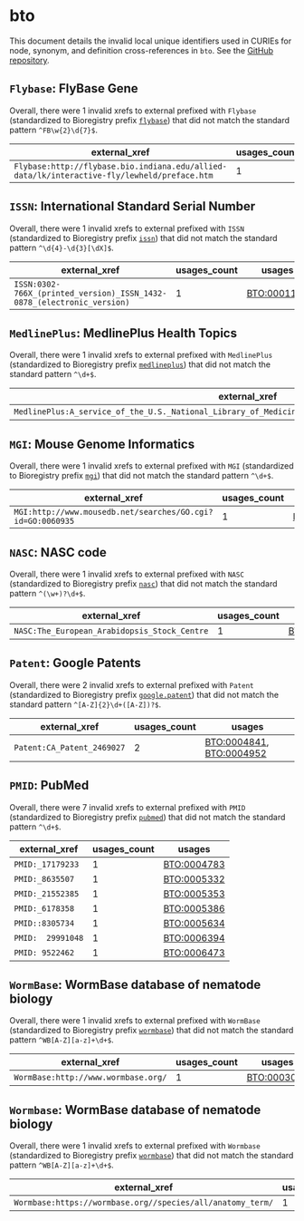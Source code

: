 # bto

This document details the invalid local unique identifiers used in CURIEs
for node, synonym, and definition cross-references in `bto`. See the [GitHub repository](https://github.com/BRENDA-Enzymes/BTO).


## `Flybase`: FlyBase Gene

Overall, there were 1 invalid
xrefs to external prefixed with `Flybase` (standardized to Bioregistry
prefix [`flybase`](https://bioregistry.io/flybase)) that
did not match the standard pattern `^FB\w{2}\d{7}$`.

| external_xref                                                                               |   usages_count | usages                                                    |
|---------------------------------------------------------------------------------------------|----------------|-----------------------------------------------------------|
| `Flybase:http://flybase.bio.indiana.edu/allied-data/lk/interactive-fly/lewheld/preface.htm` |              1 | [BTO:0001464](http://purl.obolibrary.org/obo/BTO_0001464) |

## `ISSN`: International Standard Serial Number

Overall, there were 1 invalid
xrefs to external prefixed with `ISSN` (standardized to Bioregistry
prefix [`issn`](https://bioregistry.io/issn)) that
did not match the standard pattern `^\d{4}-\d{3}[\dX]$`.

| external_xref                                                          |   usages_count | usages                                                    |
|------------------------------------------------------------------------|----------------|-----------------------------------------------------------|
| `ISSN:0302-766X_(printed_version)_ISSN_1432-0878_(electronic_version)` |              1 | [BTO:0001198](http://purl.obolibrary.org/obo/BTO_0001198) |

## `MedlinePlus`: MedlinePlus Health Topics

Overall, there were 1 invalid
xrefs to external prefixed with `MedlinePlus` (standardized to Bioregistry
prefix [`medlineplus`](https://bioregistry.io/medlineplus)) that
did not match the standard pattern `^\d+$`.

| external_xref                                                                                           |   usages_count | usages                                                    |
|---------------------------------------------------------------------------------------------------------|----------------|-----------------------------------------------------------|
| `MedlinePlus:A_service_of_the_U.S._National_Library_of_Medicine_From_the_National_Institutes_of_Health` |              1 | [BTO:0005035](http://purl.obolibrary.org/obo/BTO_0005035) |

## `MGI`: Mouse Genome Informatics

Overall, there were 1 invalid
xrefs to external prefixed with `MGI` (standardized to Bioregistry
prefix [`mgi`](https://bioregistry.io/mgi)) that
did not match the standard pattern `^\d+$`.

| external_xref                                              |   usages_count | usages                                                    |
|------------------------------------------------------------|----------------|-----------------------------------------------------------|
| `MGI:http://www.mousedb.net/searches/GO.cgi?id=GO:0060935` |              1 | [BTO:0003093](http://purl.obolibrary.org/obo/BTO_0003093) |

## `NASC`: NASC code

Overall, there were 1 invalid
xrefs to external prefixed with `NASC` (standardized to Bioregistry
prefix [`nasc`](https://bioregistry.io/nasc)) that
did not match the standard pattern `^(\w+)?\d+$`.

| external_xref                                |   usages_count | usages                                                    |
|----------------------------------------------|----------------|-----------------------------------------------------------|
| `NASC:The_European_Arabidopsis_Stock_Centre` |              1 | [BTO:0003086](http://purl.obolibrary.org/obo/BTO_0003086) |

## `Patent`: Google Patents

Overall, there were 2 invalid
xrefs to external prefixed with `Patent` (standardized to Bioregistry
prefix [`google.patent`](https://bioregistry.io/google.patent)) that
did not match the standard pattern `^[A-Z]{2}\d+([A-Z])?$`.

| external_xref              |   usages_count | usages                                                                                                               |
|----------------------------|----------------|----------------------------------------------------------------------------------------------------------------------|
| `Patent:CA_Patent_2469027` |              2 | [BTO:0004841](http://purl.obolibrary.org/obo/BTO_0004841), [BTO:0004952](http://purl.obolibrary.org/obo/BTO_0004952) |

## `PMID`: PubMed

Overall, there were 7 invalid
xrefs to external prefixed with `PMID` (standardized to Bioregistry
prefix [`pubmed`](https://bioregistry.io/pubmed)) that
did not match the standard pattern `^\d+$`.

| external_xref     |   usages_count | usages                                                    |
|-------------------|----------------|-----------------------------------------------------------|
| `PMID:_17179233`  |              1 | [BTO:0004783](http://purl.obolibrary.org/obo/BTO_0004783) |
| `PMID:_8635507`   |              1 | [BTO:0005332](http://purl.obolibrary.org/obo/BTO_0005332) |
| `PMID:_21552385`  |              1 | [BTO:0005353](http://purl.obolibrary.org/obo/BTO_0005353) |
| `PMID:_6178358`   |              1 | [BTO:0005386](http://purl.obolibrary.org/obo/BTO_0005386) |
| `PMID::8305734`   |              1 | [BTO:0005634](http://purl.obolibrary.org/obo/BTO_0005634) |
| `PMID:  29991048` |              1 | [BTO:0006394](http://purl.obolibrary.org/obo/BTO_0006394) |
| `PMID: 9522462`   |              1 | [BTO:0006473](http://purl.obolibrary.org/obo/BTO_0006473) |

## `WormBase`: WormBase database of nematode biology

Overall, there were 1 invalid
xrefs to external prefixed with `WormBase` (standardized to Bioregistry
prefix [`wormbase`](https://bioregistry.io/wormbase)) that
did not match the standard pattern `^WB[A-Z][a-z]+\d+$`.

| external_xref                       |   usages_count | usages                                                    |
|-------------------------------------|----------------|-----------------------------------------------------------|
| `WormBase:http://www.wormbase.org/` |              1 | [BTO:0003039](http://purl.obolibrary.org/obo/BTO_0003039) |

## `Wormbase`: WormBase database of nematode biology

Overall, there were 1 invalid
xrefs to external prefixed with `Wormbase` (standardized to Bioregistry
prefix [`wormbase`](https://bioregistry.io/wormbase)) that
did not match the standard pattern `^WB[A-Z][a-z]+\d+$`.

| external_xref                                              |   usages_count | usages                                                    |
|------------------------------------------------------------|----------------|-----------------------------------------------------------|
| `Wormbase:https://wormbase.org//species/all/anatomy_term/` |              1 | [BTO:0006342](http://purl.obolibrary.org/obo/BTO_0006342) |

